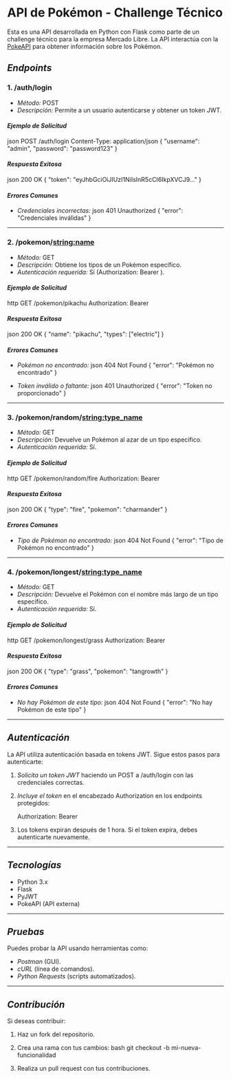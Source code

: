 # API de Pokémon - Challenge Técnico

Esta es una API desarrollada en Python con Flask como parte de un challenge técnico para la empresa Mercado Libre. La API interactúa con la [PokeAPI](https://pokeapi.co/) para obtener información sobre los Pokémon.

## *Endpoints*

### **1. /auth/login**
- *Método:* POST
- *Descripción:* Permite a un usuario autenticarse y obtener un token JWT.

#### *Ejemplo de Solicitud*
json
POST /auth/login
Content-Type: application/json
{
    "username": "admin",
    "password": "password123"
}


#### *Respuesta Exitosa*
json
200 OK
{
    "token": "eyJhbGciOiJIUzI1NiIsInR5cCI6IkpXVCJ9..."
}


#### *Errores Comunes*
- *Credenciales incorrectas:*
  json
  401 Unauthorized
  {
      "error": "Credenciales inválidas"
  }
  

---

### **2. /pokemon/<string:name>**
- *Método:* GET
- *Descripción:* Obtiene los tipos de un Pokémon específico.
- *Autenticación requerida:* Sí (Authorization: Bearer <token>).

#### *Ejemplo de Solicitud*
http
GET /pokemon/pikachu
Authorization: Bearer <token>


#### *Respuesta Exitosa*
json
200 OK
{
    "name": "pikachu",
    "types": ["electric"]
}


#### *Errores Comunes*
- *Pokémon no encontrado:*
  json
  404 Not Found
  {
      "error": "Pokémon no encontrado"
  }
  
- *Token inválido o faltante:*
  json
  401 Unauthorized
  {
      "error": "Token no proporcionado"
  }
  

---

### **3. /pokemon/random/<string:type_name>**
- *Método:* GET
- *Descripción:* Devuelve un Pokémon al azar de un tipo específico.
- *Autenticación requerida:* Sí.

#### *Ejemplo de Solicitud*
http
GET /pokemon/random/fire
Authorization: Bearer <token>


#### *Respuesta Exitosa*
json
200 OK
{
    "type": "fire",
    "pokemon": "charmander"
}


#### *Errores Comunes*
- *Tipo de Pokémon no encontrado:*
  json
  404 Not Found
  {
      "error": "Tipo de Pokémon no encontrado"
  }
  

---

### **4. /pokemon/longest/<string:type_name>**
- *Método:* GET
- *Descripción:* Devuelve el Pokémon con el nombre más largo de un tipo específico.
- *Autenticación requerida:* Sí.

#### *Ejemplo de Solicitud*
http
GET /pokemon/longest/grass
Authorization: Bearer <token>


#### *Respuesta Exitosa*
json
200 OK
{
    "type": "grass",
    "pokemon": "tangrowth"
}


#### *Errores Comunes*
- *No hay Pokémon de este tipo:*
  json
  404 Not Found
  {
      "error": "No hay Pokémon de este tipo"
  }
  

---

## *Autenticación*
La API utiliza autenticación basada en tokens JWT. Sigue estos pasos para autenticarte:

1. *Solicita un token JWT* haciendo un POST a /auth/login con las credenciales correctas.
2. *Incluye el token* en el encabezado Authorization en los endpoints protegidos:
   
   Authorization: Bearer <token>
   

3. Los tokens expiran después de 1 hora. Si el token expira, debes autenticarte nuevamente.

---

## *Tecnologías*
- Python 3.x
- Flask
- PyJWT
- PokeAPI (API externa)

---

## *Pruebas*
Puedes probar la API usando herramientas como:
- *Postman* (GUI).
- *cURL* (línea de comandos).
- *Python Requests* (scripts automatizados).

---

## *Contribución*
Si deseas contribuir:
1. Haz un fork del repositorio.
2. Crea una rama con tus cambios:
   bash
   git checkout -b mi-nueva-funcionalidad
   
3. Realiza un pull request con tus contribuciones.



